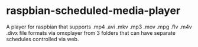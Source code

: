 # raspbian-scheduled-media-player
A player for raspbian that supports .mp4 .avi .mkv .mp3 .mov .mpg .flv .m4v .divx file formats via omxplayer from 3 folders that can have separate schedules controlled via web.

